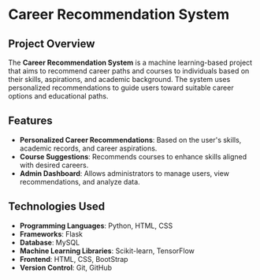 # Career Recommendation System

## Project Overview

The **Career Recommendation System** is a machine learning-based project that aims to recommend career paths and courses to individuals based on their skills, aspirations, and academic background. The system uses personalized recommendations to guide users toward suitable career options and educational paths.

## Features

- **Personalized Career Recommendations**: Based on the user's skills, academic records, and career aspirations.
- **Course Suggestions**: Recommends courses to enhance skills aligned with desired careers.
- **Admin Dashboard**: Allows administrators to manage users, view recommendations, and analyze data.
  
## Technologies Used

- **Programming Languages**: Python, HTML, CSS
- **Frameworks**: Flask
- **Database**: MySQL
- **Machine Learning Libraries**: Scikit-learn, TensorFlow
- **Frontend**: HTML, CSS, BootStrap
- **Version Control**: Git, GitHub
